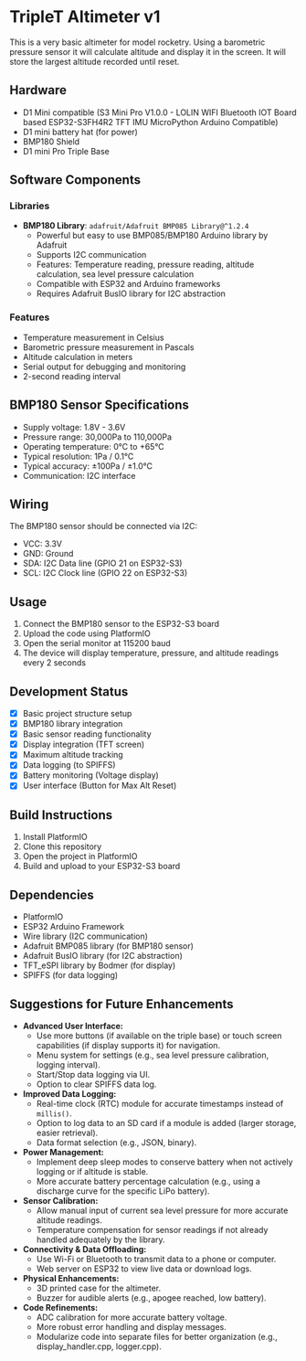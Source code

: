 # TripleT Altimeter v1

This is a very basic altimeter for model rocketry.
Using a barometric pressure sensor it will calculate altitude and display it in the screen.
It will store the largest altitude recorded until reset.

## Hardware
- D1 Mini compatible (S3 Mini Pro V1.0.0 - LOLIN WIFI Bluetooth IOT Board based ESP32-S3FH4R2 TFT IMU MicroPython Arduino Compatible)
- D1 mini battery hat (for power) 
- BMP180 Shield
- D1 mini Pro Triple Base

## Software Components

### Libraries
- **BMP180 Library**: `adafruit/Adafruit BMP085 Library@^1.2.4`
  - Powerful but easy to use BMP085/BMP180 Arduino library by Adafruit
  - Supports I2C communication
  - Features: Temperature reading, pressure reading, altitude calculation, sea level pressure calculation  
  - Compatible with ESP32 and Arduino frameworks
  - Requires Adafruit BusIO library for I2C abstraction

### Features
- Temperature measurement in Celsius
- Barometric pressure measurement in Pascals
- Altitude calculation in meters
- Serial output for debugging and monitoring
- 2-second reading interval

## BMP180 Sensor Specifications
- Supply voltage: 1.8V - 3.6V
- Pressure range: 30,000Pa to 110,000Pa
- Operating temperature: 0°C to +65°C
- Typical resolution: 1Pa / 0.1°C
- Typical accuracy: ±100Pa / ±1.0°C
- Communication: I2C interface

## Wiring
The BMP180 sensor should be connected via I2C:
- VCC: 3.3V
- GND: Ground
- SDA: I2C Data line (GPIO 21 on ESP32-S3)
- SCL: I2C Clock line (GPIO 22 on ESP32-S3)

## Usage
1. Connect the BMP180 sensor to the ESP32-S3 board
2. Upload the code using PlatformIO
3. Open the serial monitor at 115200 baud
4. The device will display temperature, pressure, and altitude readings every 2 seconds

## Development Status
- [x] Basic project structure setup
- [x] BMP180 library integration
- [x] Basic sensor reading functionality
- [x] Display integration (TFT screen)
- [x] Maximum altitude tracking
- [x] Data logging (to SPIFFS)
- [x] Battery monitoring (Voltage display)
- [x] User interface (Button for Max Alt Reset)

## Build Instructions
1. Install PlatformIO
2. Clone this repository
3. Open the project in PlatformIO
4. Build and upload to your ESP32-S3 board

## Dependencies
- PlatformIO
- ESP32 Arduino Framework
- Wire library (I2C communication)
- Adafruit BMP085 library (for BMP180 sensor)
- Adafruit BusIO library (for I2C abstraction)
- TFT_eSPI library by Bodmer (for display)
- SPIFFS (for data logging)

## Suggestions for Future Enhancements
- **Advanced User Interface:**
    - Use more buttons (if available on the triple base) or touch screen capabilities (if display supports it) for navigation.
    - Menu system for settings (e.g., sea level pressure calibration, logging interval).
    - Start/Stop data logging via UI.
    - Option to clear SPIFFS data log.
- **Improved Data Logging:**
    - Real-time clock (RTC) module for accurate timestamps instead of `millis()`.
    - Option to log data to an SD card if a module is added (larger storage, easier retrieval).
    - Data format selection (e.g., JSON, binary).
- **Power Management:**
    - Implement deep sleep modes to conserve battery when not actively logging or if altitude is stable.
    - More accurate battery percentage calculation (e.g., using a discharge curve for the specific LiPo battery).
- **Sensor Calibration:**
    - Allow manual input of current sea level pressure for more accurate altitude readings.
    - Temperature compensation for sensor readings if not already handled adequately by the library.
- **Connectivity & Data Offloading:**
    - Use Wi-Fi or Bluetooth to transmit data to a phone or computer.
    - Web server on ESP32 to view live data or download logs.
- **Physical Enhancements:**
    - 3D printed case for the altimeter.
    - Buzzer for audible alerts (e.g., apogee reached, low battery).
- **Code Refinements:**
    - ADC calibration for more accurate battery voltage.
    - More robust error handling and display messages.
    - Modularize code into separate files for better organization (e.g., display_handler.cpp, logger.cpp).


